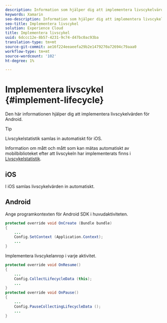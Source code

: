 ```yaml
---
description: Information som hjälper dig att implementera livscykelvärden för Android. Livscykelstatistik samlas in automatiskt för iOS.
keywords: Xamarin
seo-description: Information som hjälper dig att implementera livscykelvärden för Android. Livscykelstatistik samlas in automatiskt för iOS.
seo-title: Implementera livscykel
solution: Experience Cloud
title: Implementera livscykel
uuid: 6dccc12e-8b57-4231-9c74-d47bc0ac93ba
translation-type: tm+mt
source-git-commit: ae16f224eeaeefa29b2e1479270a72694c79aaa0
workflow-type: tm+mt
source-wordcount: '102'
ht-degree: 1%

---
```



# Implementera livscykel {#implement-lifecycle}

Den här informationen hjälper dig att implementera livscykelvärden för Android.

>[!TIP]
>
>Livscykelstatistik samlas in automatiskt för iOS.

Information om mått och mått som kan mätas automatiskt av mobilbiblioteket efter att livscykeln har implementerats finns i [Livscykelstatistik](/help/ios/metrics.md).

## iOS

I iOS samlas livscykelvärden in automatiskt.

## Android

Ange programkontexten för Android SDK i huvudaktiviteten.

```java
protected override void OnCreate (Bundle bundle) 
{
    ... 
    Config.SetContext (Application.Context); 
    ... 
}
```

Implementera livscykelanrop i varje aktivitet.

```java
protected override void OnResume()
{
    ...
    Config.CollectLifecycleData (this);
    ...
}
protected override void OnPause() 
{
    ...
    Config.PauseCollectingLifecycleData ();
    ...
}
```
